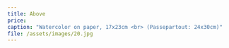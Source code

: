 ```yaml
---
title: Above
price:
caption: "Watercolor on paper, 17x23cm <br> (Passepartout: 24x30cm)"
file: /assets/images/20.jpg
---
```

